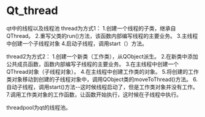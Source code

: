 # Qt_thread
qt中的线程以及线程池
thread为方式1：
1.创建一个线程的子类，继承自QThread。
2.重写父类的run()方法，该函数内部编写线程的主要业务。
3.主线程中创建一个子线程对象
4.启动子线程，调用start（）方法。

thread2为方式2：
1.创建一个新类（工作类），从QObject派生。
2.在新类中添加公共成员函数，函数内部编写子线程的主要业务。
3.在主线程中创建一个QThread对象（子线程对象）。
4.在主线程中创建工作类的对象。
5.将创建的工作类对象移动到创建的子线程对象中，调用QObject类的moveToThread()方法。
6.自动子线程，调用start()方法--这时候线程启动了，但是工作类对象并没有工作。
7.调用工作类对象的工作函数，让函数开始执行，这时候在子线程中执行。

threadpool为qt的线程池。

